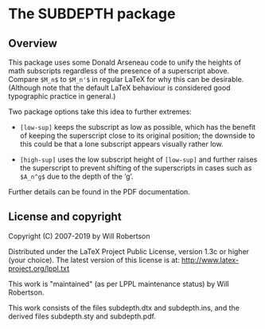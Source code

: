 
The SUBDEPTH package
====================

## Overview

This package uses some Donald Arseneau code to unify the heights
of math subscripts regardless of the presence of a superscript above.
Compare `$M_n$` to `$M_n'$` in regular LaTeX for why this can be desirable.
(Although note that the default LaTeX behaviour is considered good typographic
practice in general.)

Two package options take this idea to further extremes:

* `[low-sup]` keeps the subscript as low as possible, which has the benefit
  of keeping the superscript close to its original position; the downside to this
  could be that a lone subscript appears visually rather low.

* `[high-sup]` uses the low subscript height of `[low-sup]` and further raises the
  superscript to prevent shifting of the superscripts in cases such as `$A_n^g$` due
  to the depth of the ‘g’.

Further details can be found in the PDF documentation.


## License and copyright

Copyright (C) 2007-2019 by Will Robertson

Distributed under the LaTeX Project Public License,
version 1.3c or higher (your choice). The latest version of
this license is at: <http://www.latex-project.org/lppl.txt>

This work is "maintained" (as per LPPL maintenance status)
by Will Robertson.

This work consists of the files subdepth.dtx and subdepth.ins,
          and the derived files subdepth.sty and subdepth.pdf.
